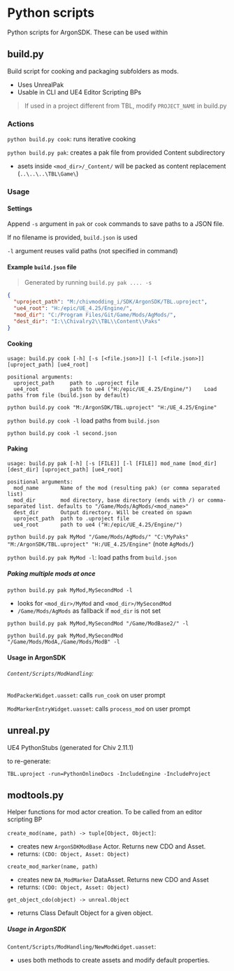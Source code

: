 # Python scripts
Python scripts for ArgonSDK. These can be used within

## build.py
Build script for cooking and packaging subfolders as mods.
- Uses UnrealPak
- Usable in CLI and UE4 Editor Scripting BPs

> If used in a project different from TBL, modify `PROJECT_NAME` in build.py

### Actions
`python build.py cook`: runs iterative cooking

`python build.py pak`: creates a pak file from provided Content subdirectory
- asets inside `<mod_dir>/_Content/` will be packed as content replacement (`..\..\..\TBL\Game\`)

### Usage

#### Settings
Append `-s` argument in `pak` or `cook` commands to save paths to a JSON file.

If no filename is provided, `build.json` is used

`-l` argument reuses valid paths (not specified in command)

#### Example `build.json` file
> Generated by running `build.py pak .... -s`

```json
{
  "uproject_path": "M:/chivmodding_i/SDK/ArgonSDK/TBL.uproject",
  "ue4_root": "H:/epic/UE_4.25/Engine/",
  "mod_dir": "C:/Program Files/Git/Game/Mods/AgMods/",
  "dest_dir": "I:\\Chivalry2\\TBL\\Content\\Paks"
}
```
#### Cooking
```shell
usage: build.py cook [-h] [-s [<file.json>]] [-l [<file.json>]] [uproject_path] [ue4_root]

positional arguments:
  uproject_path     path to .uproject file
  ue4_root          path to ue4 ("H:/epic/UE_4.25/Engine/")    Load paths from file (build.json by default)
```
`python build.py cook "M:/ArgonSDK/TBL.uproject" "H:/UE_4.25/Engine"`

`python build.py cook -l` load paths from `build.json` 

`python build.py cook -l second.json`


#### Paking
```shell
usage: build.py pak [-h] [-s [FILE]] [-l [FILE]] mod_name [mod_dir] [dest_dir] [uproject_path] [ue4_root]

positional arguments:
  mod_name       Name of the mod (resulting pak) (or comma separated list)
  mod_dir        mod directory, base directory (ends with /) or comma-separated list. defaults to "/Game/Mods/AgMods/<mod_name>"
  dest_dir       Output directory. Will be created on spawn
  uproject_path  path to .uproject file
  ue4_root       path to ue4 ("H:/epic/UE_4.25/Engine/")
  ```
`python build.py pak MyMod "/Game/Mods/AgMods/" "C:\MyPaks" "M:/ArgonSDK/TBL.uproject" "H:/UE_4.25/Engine"` (note `AgMods/`)

`python build.py pak MyMod -l`: load paths from `build.json`

##### Paking multiple mods at once
`python build.py pak MyMod,MySecondMod -l`
- looks for `<mod_dir>/MyMod` and `<mod_dir>/MySecondMod`
- `/Game/Mods/AgMods` as fallback if `mod_dir` is not set 

`python build.py pak MyMod,MySecondMod "/Game/ModBase2/" -l`

`python build.py pak MyMod,MySecondMod "/Game/Mods/ModA,/Game/Mods/ModB" -l`


#### Usage in ArgonSDK
###### `Content/Scripts/ModHandling`:
`ModPackerWidget.uasset`: calls `run_cook` on user prompt

`ModMarkerEntryWidget.uasset`: calls `process_mod` on user prompt

## unreal.py
UE4 PythonStubs (generated for Chiv 2.11.1)

to re-generate:

`TBL.uproject -run=PythonOnlineDocs -IncludeEngine -IncludeProject` 

## modtools.py
Helper functions for mod actor creation.
To be called from an editor scripting BP

`create_mod(name, path) -> tuple[Object, Object]`: 
- creates new `ArgonSDKModBase` Actor. Returns new CDO and Asset.
- returns:  `(CDO: Object, Asset: Object)`

`create_mod_marker(name, path)`
- creates new `DA_ModMarker` DataAsset. Returns new CDO and Asset
- returns:  `(CDO: Object, Asset: Object)`

`get_object_cdo(object) -> unreal.Object`
- returns Class Default Object for a given object. 

##### Usage in ArgonSDK
`Content/Scripts/ModHandling/NewModWidget.uasset`:
- uses both methods to create assets and modify default properties.